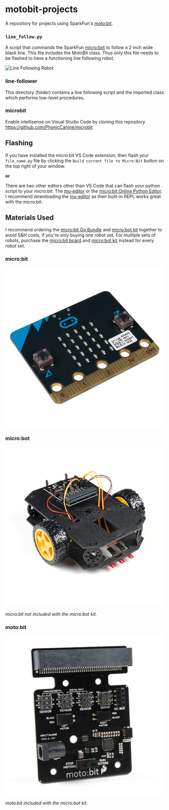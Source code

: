 # motobit-projects

A repository for projects using SparkFun's [moto:bit](https://www.sparkfun.com/products/15713).

### `line_follow.py`

A script that commands the SparkFun [micro:bot](https://www.sparkfun.com/products/16275) to follow a 2 inch wide black line. This file includes the MotoBit class. Thus only this file needs to be flashed to have a functioning line following robot.

![Line Following Robot](media/line-follower.gif)

### line-follower

This directory (folder) contains a line following script and the imported class which performs low-level procedures.

### microbit

Enable intellisense on Visual Studio Code by cloning this repository https://github.com/PhonicCanine/microbit

## Flashing

If you have installed the micro:bit VS Code extension, then flash your `file_name.py` file by clicking the `Build current file to Micro:Bit` button on the top right of your window.

**or**

There are two other editors other than VS Code that can flash your python script to your micro:bit. The [mu-editor](https://codewith.mu/en/tutorials/1.0/microbit) or the [micro:bit Online Python Editor](https://python.microbit.org/v/2.0). I recommend downloading the [mu-editor](https://codewith.mu/en/tutorials/1.0/microbit) as their built-in REPL works great with the micro:bit.

## Materials Used

I recommend ordering the [micro:bit Go Bundle](https://www.sparkfun.com/products/14336) and [micro:bot kit](https://www.sparkfun.com/products/16275) together to avoid S&H costs, if you're only buying one robot set. For multiple sets of robots, purchase the [micro:bit board](https://www.sparkfun.com/products/14208) and [micro:bot kit](https://www.sparkfun.com/products/16275) instead for every robot set.

### micro:bit

![micro:bit](media/micro-bit.jpg)

### micro:bot

![micro:bot](media/micro-bot.jpg)

_micro:bit not included with the micro:bot kit._

### moto:bit

![moto:bit](media/moto-bit.jpg)

_moto:bit included with the micro:bot kit._
